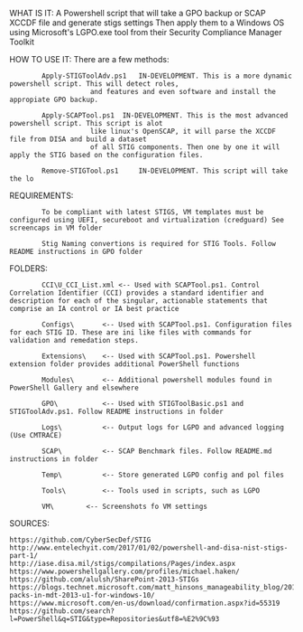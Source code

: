 WHAT IS IT: 	A Powershell script that will take a GPO backup or SCAP XCCDF file and generate stigs settings
		Then apply them to a Windows OS using Microsoft's LGPO.exe tool from their Security Compliance Manager Toolkit

HOW TO USE IT:	There are a few methods:

			Apply-STIGToolAdv.ps1	IN-DEVELOPMENT. This is a more dynamic powershell script. This will detect roles, 
						and features and even software and install the appropiate GPO backup.

			Apply-SCAPTool.ps1	IN-DEVELOPMENT. This is the most advanced powershell script. This script is alot 
						like linux's OpenSCAP, it will parse the XCCDF file from DISA and build a dataset
						of all STIG components. Then one by one it will apply the STIG based on the configuration files.

			Remove-STIGTool.ps1 	IN-DEVELOPMENT. This script will take the lo
						 
REQUIREMENTS:		
			
			To be compliant with latest STIGS, VM templates must be configured using UEFI, secureboot and virtualization (credguard) See screencaps in VM folder

			Stig Naming convertions is required for STIG Tools. Follow README instructions in GPO folder		

FOLDERS:
			
			CCI\U_CCI_List.xml <-- Used with SCAPTool.ps1. Control Correlation Identifier (CCI) provides a standard identifier and description for each of the singular, actionable statements that comprise an IA control or IA best practice
			
			Configs\	   <-- Used with SCAPTool.ps1. Configuration files for each STIG ID. These are ini like files with commands for validation and remedation steps.
			
			Extensions\	   <-- Used with SCAPTool.ps1. Powershell extension folder provides additional PowerShell functions

			Modules\	   <-- Additional powershell modules found in PowerShell Gallery and elsewhere

			GPO\		   <-- Used with STIGToolBasic.ps1 and STIGToolAdv.ps1. Follow README instructions in folder
 
			Logs\		   <-- Output logs for LGPO and advanced logging (Use CMTRACE)

			SCAP\		   <-- SCAP Benchmark files. Follow README.md instructions in folder

			Temp\		   <-- Store generated LGPO config and pol files

			Tools\		   <-- Tools used in scripts, such as LGPO 

			VM\		   <-- Screenshots fo VM settings

SOURCES:		

	https://github.com/CyberSecDef/STIG
	http://www.entelechyit.com/2017/01/02/powershell-and-disa-nist-stigs-part-1/
	http://iase.disa.mil/stigs/compilations/Pages/index.aspx
	https://www.powershellgallery.com/profiles/michael.haken/
	https://github.com/alulsh/SharePoint-2013-STIGs
	https://blogs.technet.microsoft.com/matt_hinsons_manageability_blog/2016/01/29/gpo-packs-in-mdt-2013-u1-for-windows-10/
	https://www.microsoft.com/en-us/download/confirmation.aspx?id=55319
	https://github.com/search?l=PowerShell&q=STIG&type=Repositories&utf8=%E2%9C%93

